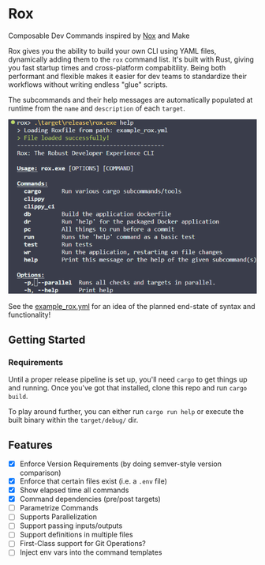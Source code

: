 # Rox

Composable Dev Commands inspired by [Nox](https://nox.thea.codes/en/stable/) and Make

Rox gives you the ability to build your own CLI using YAML files, dynamically adding them to the `rox` command list. It's built with Rust, giving you fast startup times and cross-platform compabitility. Being both performant and flexible makes it easier for dev teams to standardize their workflows without writing endless "glue" scripts.

The subcommands and their help messages are automatically populated at runtime from the `name` and `description` of each `target`.

![Rox Help](assets/help_screenshot.png "Help Screenshot")

See the [example_rox.yml](example_rox.yml) for an idea of the planned end-state of syntax and functionality!

## Getting Started

### Requirements

Until a proper release pipeline is set up, you'll need `cargo` to get things up and running. Once you've got that installed, clone this repo and run `cargo build`.

To play around further, you can either run `cargo run help` or execute the built binary within the `target/debug/` dir.

## Features

- [x] Enforce Version Requirements (by doing semver-style version comparison)
- [x] Enforce that certain files exist (i.e. a `.env` file)
- [x] Show elapsed time all commands
- [x] Command dependencies (pre/post targets)
- [ ] Parametrize Commands
- [ ] Supports Parallelization
- [ ] Support passing inputs/outputs
- [ ] Support definitions in multiple files
- [ ] First-Class support for Git Operations?
- [ ] Inject env vars into the command templates
